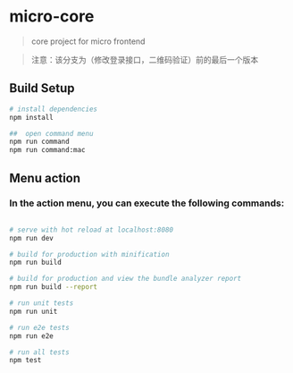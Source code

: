 
#  micro-core

> core project for micro frontend

> 注意：该分支为（修改登录接口，二维码验证）前的最后一个版本

## Build Setup

``` bash
# install dependencies
npm install

##  open command menu
npm run command
npm run command:mac

```
## Menu action
### In the action menu, you can execute the following commands:

``` bash

# serve with hot reload at localhost:8080
npm run dev

# build for production with minification
npm run build

# build for production and view the bundle analyzer report
npm run build --report

# run unit tests
npm run unit

# run e2e tests
npm run e2e

# run all tests
npm test

```
